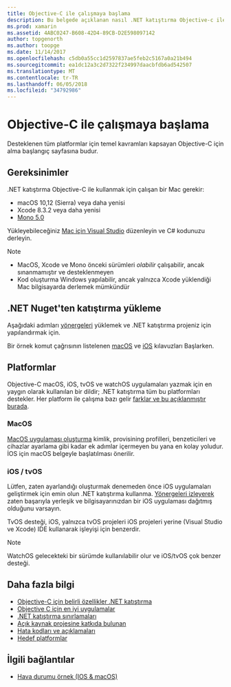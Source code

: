 ```yaml
---
title: Objective-C ile çalışmaya başlama
description: Bu belgede açıklanan nasıl .NET katıştırma Objective-c ile kullanmaya başlama .NET katıştırma NuGet ve desteklenen platformlar yükleme gereksinimleri açıklanmaktadır.
ms.prod: xamarin
ms.assetid: 4ABC0247-B608-42D4-89CB-D2E598097142
author: topgenorth
ms.author: toopge
ms.date: 11/14/2017
ms.openlocfilehash: c5db0a55cc1d2597837ae5feb2c5167a0a21b494
ms.sourcegitcommit: ea1dc12a3c2d7322f234997daacbfdb6ad542507
ms.translationtype: MT
ms.contentlocale: tr-TR
ms.lasthandoff: 06/05/2018
ms.locfileid: "34792986"
---
```

# <a name="getting-started-with-objective-c"></a>Objective-C ile çalışmaya başlama

Desteklenen tüm platformlar için temel kavramları kapsayan Objective-C için alma başlangıç sayfasına budur.

## <a name="requirements"></a>Gereksinimler

.NET katıştırma Objective-C ile kullanmak için çalışan bir Mac gerekir:

* macOS 10,12 (Sierra) veya daha yenisi
* Xcode 8.3.2 veya daha yenisi
* [Mono 5.0](http://www.mono-project.com/download/)

Yükleyebileceğiniz [Mac için Visual Studio](https://www.visualstudio.com/vs/visual-studio-mac/) düzenleyin ve C# kodunuzu derleyin.

> [!NOTE]
> * MacOS, Xcode ve Mono önceki sürümleri _olabilir_ çalışabilir, ancak sınanmamıştır ve desteklenmeyen
> * Kod oluşturma Windows yapılabilir, ancak yalnızca Xcode yüklendiği Mac bilgisayarda derlemek mümkündür

## <a name="installing-net-embedding-from-nuget"></a>.NET Nuget'ten katıştırma yükleme

Aşağıdaki adımları [yönergeleri](~/tools/dotnet-embedding/get-started/install/install.md) yüklemek ve .NET katıştırma projeniz için yapılandırmak için.

Bir örnek komut çağrısının listelenen [macOS](~/tools/dotnet-embedding/get-started/objective-c/macos.md) ve [iOS](~/tools/dotnet-embedding/get-started/objective-c/ios.md) kılavuzları Başlarken.

## <a name="platforms"></a>Platformlar

Objective-C macOS, iOS, tvOS ve watchOS uygulamaları yazmak için en yaygın olarak kullanılan bir dildir; .NET katıştırma tüm bu platformları destekler. Her platform ile çalışma bazı gelir [farklar ve bu açıklanmıştır burada](~/tools/dotnet-embedding/objective-c/platforms.md).

### <a name="macos"></a>MacOS

[MacOS uygulaması oluşturma](~/tools/dotnet-embedding/get-started/objective-c/macos.md) kimlik, provisining profilleri, benzeticileri ve cihazlar ayarlama gibi kadar ek adımlar içermeyen bu yana en kolay yoludur. İOS için macOS belgeyle başlatılması önerilir.

### <a name="ios--tvos"></a>iOS / tvOS

Lütfen, zaten ayarlandığı oluşturmak denemeden önce iOS uygulamaları geliştirmek için emin olun .NET katıştırma kullanma. [Yönergeleri izleyerek](~/tools/dotnet-embedding/get-started/objective-c/ios.md) zaten başarıyla yerleşik ve bilgisayarınızdan bir iOS uygulaması dağıtmış olduğunu varsayın.

TvOS desteği, iOS, yalnızca tvOS projeleri iOS projeleri yerine (Visual Studio ve Xcode) IDE kullanarak işleyişi için benzerdir.

> [!NOTE]
> WatchOS gelecekteki bir sürümde kullanılabilir olur ve iOS/tvOS çok benzer desteği.

## <a name="further-reading"></a>Daha fazla bilgi

* [Objective-C için belirli özellikler .NET katıştırma](~/tools/dotnet-embedding/objective-c/index.md)
* [Objective C için en iyi uygulamalar](~/tools/dotnet-embedding/objective-c/best-practices.md)
* [.NET katıştırma sınırlamaları](~/tools/dotnet-embedding/limitations.md)
* [Açık kaynak projesine katkıda bulunan](https://github.com/mono/Embeddinator-4000/blob/master/Contributing.md)
* [Hata kodları ve açıklamaları](~/tools/dotnet-embedding/errors.md)
* [Hedef platformlar](~/tools/dotnet-embedding/objective-c/platforms.md)

## <a name="related-links"></a>İlgili bağlantılar

- [Hava durumu örnek (IOS & macOS)](https://github.com/jamesmontemagno/embeddinator-weather)
